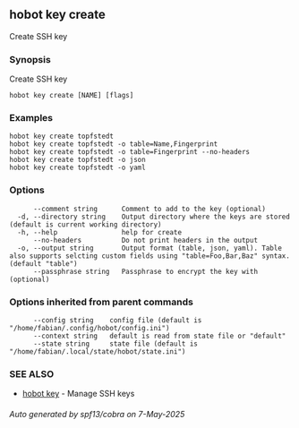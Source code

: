 ## hobot key create

Create SSH key

### Synopsis

Create SSH key

```
hobot key create [NAME] [flags]
```

### Examples

```
hobot key create topfstedt
hobot key create topfstedt -o table=Name,Fingerprint
hobot key create topfstedt -o table=Fingerprint --no-headers
hobot key create topfstedt -o json
hobot key create topfstedt -o yaml
```

### Options

```
      --comment string      Comment to add to the key (optional)
  -d, --directory string    Output directory where the keys are stored (default is current working directory)
  -h, --help                help for create
      --no-headers          Do not print headers in the output
  -o, --output string       Output format (table, json, yaml). Table also supports selcting custom fields using "table=Foo,Bar,Baz" syntax. (default "table")
      --passphrase string   Passphrase to encrypt the key with (optional)
```

### Options inherited from parent commands

```
      --config string    config file (default is "/home/fabian/.config/hobot/config.ini")
      --context string   default is read from state file or "default"
      --state string     state file (default is "/home/fabian/.local/state/hobot/state.ini")
```

### SEE ALSO

* [hobot key](hobot_key.md)	 - Manage SSH keys

###### Auto generated by spf13/cobra on 7-May-2025
